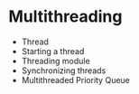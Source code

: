 # Multithreading
- Thread
- Starting a thread
- Threading module
- Synchronizing threads
- Multithreaded Priority Queue

